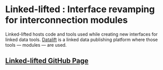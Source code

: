 # Linked-lifted : Interface revamping for interconnection modules

Linked-lifted hosts code and tools used while creating new interfaces for linked data tools. 
[Datalift](http://datalift.org/) is a linked data publishing platform where those tools — modules — are used.

## [Linked-lifted GitHub Page](http://thibweb.github.com/linked-lifted/)